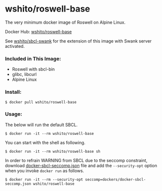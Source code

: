 # wshito/roswell-base

The very minimum docker image of Roswell on Alpine Linux.

Docker Hub: [wshito/roswell-base](https://hub.docker.com/r/wshito/roswell-base/)

See [wshito/sbcl-swank](https://hub.docker.com/r/wshito/sbcl-swank/) for the extension of this image with Swank server activated.

### Included in This Image:

- Roswell with sbcl-bin
- glibc, libcurl
- Alpine Linux

### Install:

`$ docker pull wshito/roswell-base`

### Usage:

The below will run the default SBCL.

`$ docker run -it --rm wshito/roswell-base`

You can start with the shell as following.

`$ docker run -it --rm wshito/roswell-base sh`

In order to refrain WARNING from SBCL due to the seccomp constraint, download [docker-sbcl-seccomp.json](https://raw.githubusercontent.com/daewok/slime-docker/master/resources/docker-sbcl-seccomp.json) file and add the `--security-opt` option when you invoke `docker run` as follows.

`$ docker run -it --rm --security-opt seccomp=dockers/docker-sbcl-seccomp.json wshito/roswell-base`
